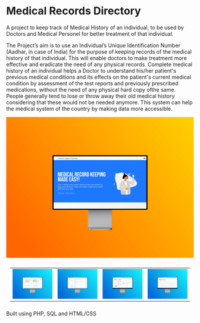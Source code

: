 # Medical Records Directory
A project to keep track of Medical History of an individual, to be used by Doctors and Medical Personel for better treatment of that individual.

The Project’s aim is to use an Individual’s Unique Identification Number (Aadhar, in case of India) for  the  purpose  of  keeping  records  of  the  medical  history  of  that  individual.  This  will  enable doctors  to  make  treatment  more  effective  and  eradicate  the  need  of  any  physical  records. Complete  medical  history  of  an  individual  helps  a  Doctor  to  understand  his/her  patient's previous  medical  conditions  and  its  effects  on  the  patient's  current  medical  condition  by assessment of the test reports and previously prescribed medications, without the need of any physical hard copy ofthe same. People  generally  tend  to  lose  or  throw  away  their  old  medical  history  considering  that  these would not be needed anymore. This system can help the medical system of the country by making data more accessible.

![mc](https://github.com/TanmoySG/MedicalRecordsDirectory/blob/master/Screenshots/MLD%20SC/smartmockups_kcn2wzcg.jpg)

<table style="padding:10px">
  <tr>
    <td><img src="https://github.com/TanmoySG/MedicalRecordsDirectory/blob/master/Screenshots/MLD%20SC/smartmockups_kcn2z5x3.jpg"  alt="1" ></td>
    <td><img src="https://github.com/TanmoySG/MedicalRecordsDirectory/blob/master/Screenshots/MLD%20SC/smartmockups_kcn30rce.jpg"  alt="2" ></td>
    <td><img src="https://github.com/TanmoySG/MedicalRecordsDirectory/blob/master/Screenshots/MLD%20SC/smartmockups_kcn32asu.jpg"  alt="3"></td>
    <td><img src="https://github.com/TanmoySG/MedicalRecordsDirectory/blob/master/Screenshots/MLD%20SC/smartmockups_kcn33qli.jpg"  alt="4" ></td>
  </tr>
</table>

Built using PHP, SQL and HTML/CSS
